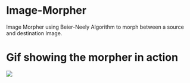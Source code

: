 # Image-Morpher
Image Morpher using Beier-Neely Algorithm to morph between a source and destination Image. 

# Gif showing the morpher in action
![](https://github.com/rrazon1012/Image-Morpher/sample.gif)
